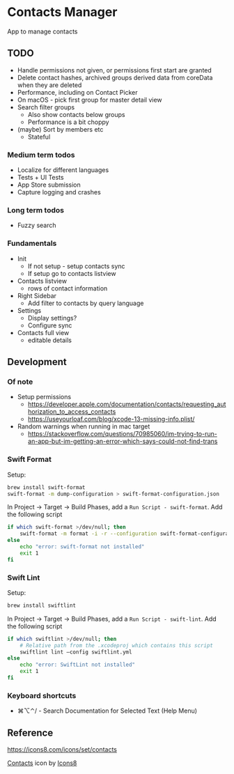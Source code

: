 Contacts Manager
================

App to manage contacts

TODO
----

- Handle permissions not given, or permissions first start are granted
- Delete contact hashes, archived groups derived data from coreData when they are deleted
- Performance, including on Contact Picker
- On macOS - pick first group for master detail view
- Search filter groups
  - Also show contacts below groups
  - Performance is a bit choppy
- (maybe) Sort by members etc
  - Stateful

### Medium term todos

- Localize for different languages
- Tests + UI Tests
- App Store submission
- Capture logging and crashes

### Long term todos

- Fuzzy search

### Fundamentals

- Init
  - If not setup - setup contacts sync
  - If setup go to contacts listview
- Contacts listview
  - rows of contact information
- Right Sidebar
  - Add filter to contacts by query language
- Settings
  - Display settings?
  - Configure sync
- Contacts full view
  - editable details

Development
-----------
### Of note

- Setup permissions
  - https://developer.apple.com/documentation/contacts/requesting_authorization_to_access_contacts
  - https://useyourloaf.com/blog/xcode-13-missing-info.plist/
- Random warnings when running in mac target
  - https://stackoverflow.com/questions/70985060/im-trying-to-run-an-app-but-im-getting-an-error-which-says-could-not-find-trans

### Swift Format

Setup:

```sh
brew install swift-format
swift-format -m dump-configuration > swift-format-configuration.json
```

In Project -> Target -> Build Phases, add a `Run Script - swift-format`. Add the following script

```sh
if which swift-format >/dev/null; then
    swift-format -m format -i -r --configuration swift-format-configuration.json ${PROJECT_DIR}
else
    echo "error: swift-format not installed"
    exit 1
fi
```

### Swift Lint

Setup:

```sh
brew install swiftlint
```

In Project -> Target -> Build Phases, add a `Run Script - swift-lint`. Add the following script

```sh
if which swiftlint >/dev/null; then
    # Relative path from the .xcodeproj which contains this script
    swiftlint lint –config swiftlint.yml
else
    echo "error: SwiftLint not installed"
    exit 1
fi
```

### Keyboard shortcuts

- ⌘⌥⌃/ - Search Documentation for Selected Text (Help Menu)

Reference
---------

https://icons8.com/icons/set/contacts

<a target="_blank" href="https://icons8.com/icon/T5URFachnKRD/contacts">Contacts</a> icon by <a target="_blank" href="https://icons8.com">Icons8</a>
